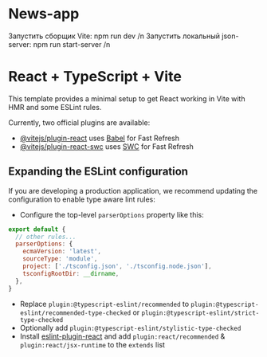 # News-app
Запустить сборщик Vite: 
npm run dev /n
Запустить локальный json-server:
npm run start-server /n

# React + TypeScript + Vite

This template provides a minimal setup to get React working in Vite with HMR and some ESLint rules.

Currently, two official plugins are available:

- [@vitejs/plugin-react](https://github.com/vitejs/vite-plugin-react/blob/main/packages/plugin-react/README.md) uses [Babel](https://babeljs.io/) for Fast Refresh
- [@vitejs/plugin-react-swc](https://github.com/vitejs/vite-plugin-react-swc) uses [SWC](https://swc.rs/) for Fast Refresh

## Expanding the ESLint configuration

If you are developing a production application, we recommend updating the configuration to enable type aware lint rules:

- Configure the top-level `parserOptions` property like this:

```js
export default {
  // other rules...
  parserOptions: {
    ecmaVersion: 'latest',
    sourceType: 'module',
    project: ['./tsconfig.json', './tsconfig.node.json'],
    tsconfigRootDir: __dirname,
  },
}
```

- Replace `plugin:@typescript-eslint/recommended` to `plugin:@typescript-eslint/recommended-type-checked` or `plugin:@typescript-eslint/strict-type-checked`
- Optionally add `plugin:@typescript-eslint/stylistic-type-checked`
- Install [eslint-plugin-react](https://github.com/jsx-eslint/eslint-plugin-react) and add `plugin:react/recommended` & `plugin:react/jsx-runtime` to the `extends` list
